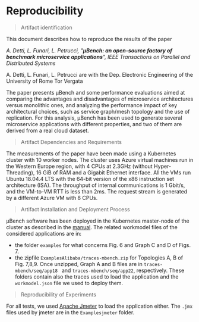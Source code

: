 # Reproducibility

> Artifact identification

This document describes how to reproduce the results of the paper 

*A. Detti, L. Funari, L. Petrucci, "**µBench: an open-source factory of benchmark microservice applications**", IEEE Transactions on Parallel and Distributed Systems*

A. Detti, L. Funari, L. Petrucci are with the Dep. Electronic Engineering of the University of Rome Tor Vergata

The paper presents µBench and some performance evaluations aimed at comparing the advantages and disadvantages of microservice architectures versus monolithic ones, and analyzing the performance impact of key architectural choices, such as service graph/mesh topology and the use of replication. For this analysis, µBench has been used to generate several microservice applications with different properties, and two of them are derived from a real cloud dataset.

> Artifact Dependencies and Requirements

The measurements of the paper have been made using a Kubernetes cluster with 10 worker nodes. The cluster uses Azure virtual machines run in the Western Europe region, with 4 CPUs at 2.3GHz (without Hyper-Threading), 16 GiB of RAM and a Gigabit Ethernet interface. All the VMs run Ubuntu 18.04.4 LTS with the 64-bit version of the x86 instruction set architecture (ISA). The throughput of internal communications is 1 Gbit/s, and the VM-to-VM RTT is less than 2ms. The request stream is generated by a different Azure VM with 8 CPUs.

> Artifact Installation and Deployment Process
 
µBench software has been deployed in the Kubernetes master-node of the cluster as described in the [manual](Manual.md/#µbench-in-the-host). The related workmodel files of the considered applications are in:
- the folder `examples` for what concerns Fig. 6 and Graph C and D of Figs. 7. 
- the zipfile `ExamplesAlibaba/traces-mbench.zip` for Topologies A, B of Fig. 7,8,9. Once unzipped, Graph A and B files are in `traces-mbench/seq/app18 ` and `traces-mbench/seq/app22`, respectively. These folders contain also the traces used to load the application and the `workmodel.json` file we used to deploy them.

> Reproducibility of Experiments

For all tests, we used [Apache Jmeter](https://jmeter.apache.org/) to load the application either. The `.jmx` files used by jmeter are in the `Examplesjmeter` folder.